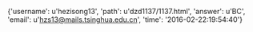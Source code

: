 {'username': u'hezisong13', 'path': u'dzd1137/1137.html', 'answer': u'BC', 'email': u'hzs13@mails.tsinghua.edu.cn', 'time': '2016-02-22:19:54:40'}